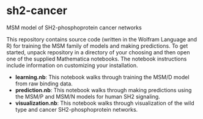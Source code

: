 sh2-cancer
==========

MSM model of SH2-phosphoprotein cancer networks

This repository contains source code (written in the Wolfram Language and R) for training the MSM family of models and making predictions. To get started, unpack repository in a directory of your choosing and then open one of the supplied Mathematica notebooks. The notebook instructions include information on customizing your installation.

* **learning.nb**: This notebook walks through training the MSM/D model from raw binding data.
* **prediction.nb**: This notebook walks through making predictions using the MSM/P and MSM/N models for human SH2 signaling.
* **visualization.nb**: This notebook walks through visualization of the wild type and cancer SH2-phosphoprotein networks.
